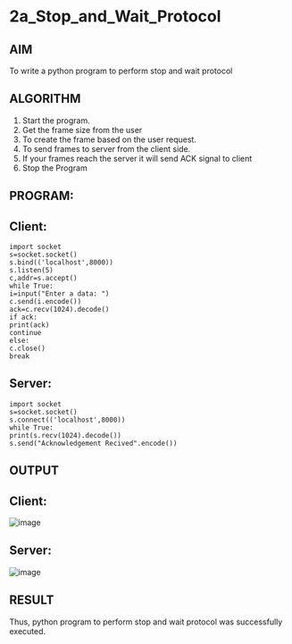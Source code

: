 # 2a_Stop_and_Wait_Protocol
## AIM 
To write a python program to perform stop and wait protocol
## ALGORITHM
1. Start the program.
2. Get the frame size from the user
3. To create the frame based on the user request.
4. To send frames to server from the client side.
5. If your frames reach the server it will send ACK signal to client
6. Stop the Program
## PROGRAM:
## Client:
```
import socket   
s=socket.socket()   
s.bind(('localhost',8000))  
s.listen(5)   
c,addr=s.accept()  
while True:   
i=input("Enter a data: ")   
c.send(i.encode())  
ack=c.recv(1024).decode()   
if ack:   
print(ack)   
continue   
else:   
c.close()  
break
```
## Server:
```
import socket   
s=socket.socket()   
s.connect(('localhost',8000))   
while True:   
print(s.recv(1024).decode())   
s.send("Acknowledgement Recived".encode())
```
## OUTPUT
## Client:
![image](https://github.com/vedagiriindusree/2a_Stop_and_Wait_Protocol/assets/149366776/758856ff-09b8-401d-85a0-c8e65b91015b)
## Server:
![image](https://github.com/vedagiriindusree/2a_Stop_and_Wait_Protocol/assets/149366776/7d1404e2-cb6b-44c6-8b7b-66e3e7768a9b)

## RESULT
Thus, python program to perform stop and wait protocol was successfully executed.
